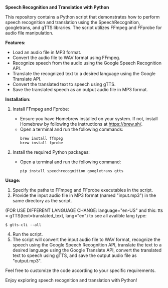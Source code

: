 **Speech Recognition and Translation with Python**

This repository contains a Python script that demonstrates how to perform speech recognition and translation using the SpeechRecognition, googletrans, and gTTS libraries. The script utilizes FFmpeg and FFprobe for audio file manipulation.

**Features:**

- Load an audio file in MP3 format.
- Convert the audio file to WAV format using FFmpeg.
- Recognize speech from the audio using the Google Speech Recognition API.
- Translate the recognized text to a desired language using the Google Translate API.
- Convert the translated text to speech using gTTS.
- Save the translated speech as an output audio file in MP3 format.

**Installation:**

1. Install FFmpeg and Fprobe:
   - Ensure you have Homebrew installed on your system. If not, install Homebrew by following the instructions at https://brew.sh/.
   - Open a terminal and run the following commands:
     ```
     brew install ffmpeg
     brew install fprobe
     ```

2. Install the required Python packages:
   - Open a terminal and run the following command:
     ```
     pip install speechrecognition googletrans gtts
     ```


**Usage:**

1. Specify the paths to FFmpeg and FFprobe executables in the script.
2. Provide the input audio file in MP3 format (named "input.mp3") in the same directory as the script.

(FOR USE DIFFERENT LANGUAGE CHANGE: language="en-US" and this: tts = gTTS(text=translated_text, lang="en") to see all avalible lang type:
```
$ gtts-cli --all
 ```

4. Run the script.
5. The script will convert the input audio file to WAV format, recognize the speech using the Google Speech Recognition API, translate the text to a desired language using the Google Translate API, convert the translated text to speech using gTTS, and save the output audio file as "output.mp3".

Feel free to customize the code according to your specific requirements.

Enjoy exploring speech recognition and translation with Python!
